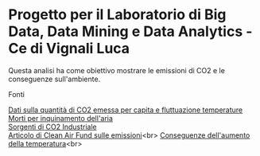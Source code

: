 # Progetto per il Laboratorio di Big Data, Data Mining e Data Analytics - Ce di Vignali Luca

Questa analisi ha come obiettivo mostrare le emissioni di CO2 e le conseguenze sull'ambiente.

Fonti

[Dati sulla quantità di CO2 emessa per capita e fluttuazione temperature](https://ourworldindata.org/co2-and-greenhouse-gas-emissions)<br>
[Morti per inquinamento dell'aria](https://ourworldindata.org/outdoor-air-pollution)<br>
[Sorgenti di CO2 Industriale](https://ourworldindata.org/grapher/cumulative-co2-fuel)<br>
[Articolo di Clean Air Fund sulle emissioni](https://www.cleanairfund.org/news-item/deaths-air-pollution-data-hope/#:~:text=And%2C%20especially%2C%20older%20people%20who,since%201990%20by%20some%20estimates.)<br>
[Conseguenze dell'aumento della temperatura](https://unric.org/it/effetti-del-cambiamento-climatico/#:~:text=Gli%20impatti%20del%20clima%20sono,o%20trovare%20cibo%20a%20sufficienza.)<br>
